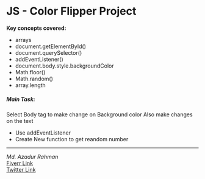 # JS - Color Flipper Project
**Key concepts covered:**
- arrays
- document.getElementById()
- document.querySelector()
- addEventListener()
- document.body.style.backgroundColor
- Math.floor()
- Math.random()
- array.length

##### Main Task:
Select Body tag to make change on Background color
Also make changes on the text 

- Use addEventListener
- Create New function to get reandom number



- - -
*Md. Azadur Rahman* <br>
[Fiverr Link](https://www.fiverr.com/cpazad)<br>
[Twitter Link](https://twitter.com/freedombyte)